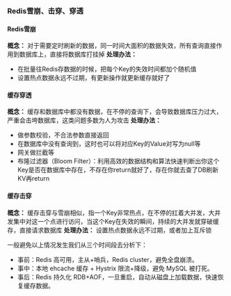 ### Redis雪崩、击穿、穿透
#### Redis雪崩
**概念：**
对于需要定时刷新的数据，同一时间大面积的数据失效，所有查询直接作用到数据库上，直接将数据库打挂掉
**处理办法：**
+ 在批量往Redis存数据的时候，把每个Key的失效时间都加个随机值
+ 设置热点数据永远不过期，有更新操作就更新缓存就好了
#### 缓存穿透
**概念：**
缓存和数据库中都没有数据，在不停的查询下，会导致数据库压力过大，严重会击垮数据库，这类问题多数为人为攻击
**处理办法：**
+ 做参数校验，不合法参数直接返回
+ 在数据库中没有查询到，这时也可以将对应Key的Value对写为null等
+ 网关做拦截等
+ 布隆过滤器（Bloom Filter）：利用高效的数据结构和算法快速判断出你这个Key是否在数据库中存在，不存在你return就好了，存在你就去查了DB刷新KV再return
#### 缓存击穿
**概念：**
缓存击穿与雪崩相似，指一个Key非常热点，在不停的扛着大并发，大并发集中对这一个点进行访问，当这个Key在失效的瞬间，持续的大并发就穿破缓存，直接请求数据库
**处理办法：**
设置热点数据永远不过期，或者加上互斥锁

一般避免以上情况发生我们从三个时间段去分析下：
+ 事前：Redis 高可用，主从+哨兵，Redis cluster，避免全盘崩溃。
+ 事中：本地 ehcache 缓存 + Hystrix 限流+降级，避免 MySQL 被打死。
+ 事后：Redis 持久化 RDB+AOF，一旦重启，自动从磁盘上加载数据，快速恢复缓存数据。



